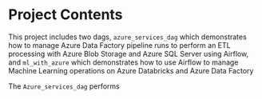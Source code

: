 

Project Contents
================

This project includes two dags, `azure_services_dag` which demonstrates how to manage Azure Data Factory pipeline runs to perform an ETL processing with Azure Blob Storage and Azure SQL Server using Airflow, and `ml_with_azure` which demonstrates how to use Airflow to manage Machine Learning operations on Azure Databricks and Azure Data Factory

The `Azure_services_dag` performs 

